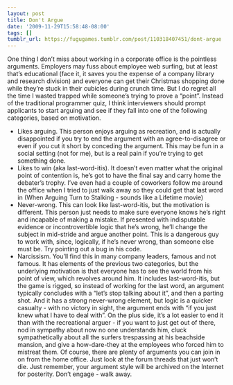```yaml
---
layout: post
title: Don't Argue
date: '2009-11-29T15:58:48-08:00'
tags: []
tumblr_url: https://fugugames.tumblr.com/post/110318407451/dont-argue
---
```

One thing I don’t miss about working in a corporate office is the pointless arguments. Employers may fuss about employee web surfing, but at least that’s educational (face it, it saves you the expense of a company library and research division) and everyone can get their Christmas shopping done while they’re stuck in their cubicles during crunch time. But I do regret all the time I wasted trapped while someone’s trying to prove a “point”. Instead of the traditional programmer quiz, I think interviewers should prompt applicants to start arguing and see if they fall into one of the following categories, based on motivation.

- Likes arguing. This person enjoys arguing as recreation, and is actually disappointed if you try to end the argument with an agree-to-disagree or even if you cut it short by conceding the argument. This may be fun in a social setting (not for me), but is a real pain if you’re trying to get something done.
- Likes to win (aka last-word-itis). It doesn’t even matter what the original point of contention is, he’s got to have the final say and carry home the debater’s trophy. I’ve even had a couple of coworkers follow me around the office when I tried to just walk away so they could get that last word in (When Arguing Turn to Stalking - sounds like a Lifetime movie)
- Never-wrong. This can look like last-word-itis, but the motivation is different. This person just needs to make sure everyone knows he’s right and incapable of making a mistake. If presented with indisputable evidence or incontrovertible logic that he’s wrong, he’ll change the subject in mid-stride and argue another point. This is a dangerous guy to work with, since, logically, if he’s never wrong, than someone else must be. Try pointing out a bug in his code.
- Narcissism. You’ll find this in many company leaders, famous and not famous. It has elements of the previous two categories, but the underlying motivation is that everyone has to see the world from his point of view, which revolves around him. It includes last-word-itis, but the game is rigged, so instead of working for the last word, an argument typically concludes with a “let’s stop talking about it”, and then a parting shot. And it has a strong never-wrong element, but logic is a quicker casualty - with no victory in sight, the argument ends with “if you just knew what I have to deal with”. On the plus side, it’s a lot easier to end it than with the recreational arguer - if you want to just get out of there, nod in sympathy about now no one understands him, cluck sympathetically about all the surfers trespassing at his beachside mansion, and give a how-dare-they at the employees who forced him to mistreat them.
Of course, there are plenty of arguments you can join in on from the home office. Just look at the forum threads that just won’t die. Just remember, your argument style will be archived on the Internet for posterity. Don’t engage - walk away.
